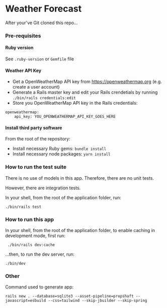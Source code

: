 # Weather Forecast

After your've Git cloned this repo...

### Pre-requisites

#### Ruby version
See `.ruby-version` or `Gemfile` file

#### Weather API Key
- Get a OpenWeatherMap API key from https://openweathermap.org (e.g. create a user account)
- Generate a Rails master key and edit your Rails crendetials by running `./bin/rails credentials:edit`
- Store you OpenWeatherMap API key in the Rails credentials:
```
openweathermap:
    api_key: YOU_OPENWEATHERMAP_API_KEY_GOES_HERE
```

#### Install third party software
From the root of the repository:
- Install necessary Ruby gems: `bundle install`
- Install necessary node packages: `yarn install`

### How to run the test suite
There is no use of models in this app. Therefore, there are no unit tests.

However, there are integration tests.

In your shell, from the root of the application folder, run:
```
./bin/rails test
```

### How to run this app
In your shell, from the root of the application folder, to enable caching in development mode, first run:
```
 ./bin/rails dev:cache
 ```
 ...then, to run the dev server, run:
```
./bin/dev
```

### Other
Command used to generate app:

```
rails new . --database=sqlite3 --asset-pipeline=propshaft --javascript=esbuild --css=tailwind --skip-jbuilder --skip-spring
```